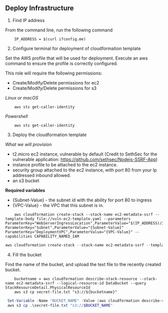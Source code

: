 

## Deploy Infrastructure

1.  Find IP address

From the command line, run the following command

``` script Bash
    IP_ADDRESS = $(curl ifconfig.me)

```

2.  Configure terminal for deployment of cloudformation template

Set the AWS profile that will be used for deployment.  Execute an aws command to ensure the profile is correctly configured.

This role will require the following permissions: 
- Create/Modify/Delete permissions for ec2
- Create/Modify/Delete permissions for s3

<i> Linux or macOS </i>
``` script Bash
    aws sts get-caller-identity
```

<i> Powershell </i>
``` script 
    aws sts get-caller-identity
```

3.  Deploy the cloudformation template

<i> What we will provision </i>
- t2.micro ec2 instance, vulnerable by default (Credit to SethSec for the vulnerable application: https://github.com/sethsec/Nodejs-SSRF-App)
- instance profile to be attached to the ec2 instance.  
- security group attached to the ec2 instance, with port 80 from your Ip addressed inbound allowed.  
- an s3 bucket

<b> Required variables </b>
- {Subnet-Value} - the subnet id with the ability for port 80 to ingress  
- {VPC-Value} - the VPC that this subnet is in.

``` script
    aws cloudformation create-stack --stack-name ec2-metadata-ssrf --template-body file://vuln-ec2-template.yaml --parameters ParameterKey="WebServerIngressLocation",ParameterValue="$(IP_ADDRESS)/32" ParameterKey="Subnet",ParameterValue="{Subnet-Value}" ParameterKey="DeploymentVPC",ParameterValue="{VPC-Value}" --capabilities CAPABILITY_NAMED_IAM

```

``` Powershell
aws cloudformation create-stack --stack-name ec2-metadata-ssrf --template-body file://vuln-ec2-template.yaml --parameters ParameterKey="WebServerIngressLocation",ParameterValue="$IP_ADDRESS/32" ParameterKey="Subnet",ParameterValue="{Subnet-Value}" ParameterKey="DeploymentVPC",ParameterValue="{VPC-Value}" --capabilities CAPABILITY_NAMED_IAM
```

4.  Fill the bucket

Find the name of the bucket, and upload the text file to the recently created bucket.

``` script
    bucketname = aws cloudformation describe-stack-resource --stack-name ec2-metadata-ssrf --logical-resource-id DataBucket --query StackResourceDetail.PhysicalResourceId
    aws s3 cp secret-file.txt "s3://${bucketname}"
```

``` Powershell
 Set-Variable -Name "BUCKET_NAME" -Value (aws cloudformation describe-stack-resource --stack-name ec2-metadata-ssrf --logical-resource-id DataBucket --query StackResourceDetail.PhysicalResourceId)
 aws s3 cp .\secret-file.txt "s3://$BUCKET_NAME"
```